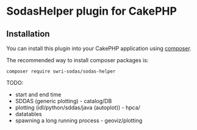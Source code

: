 # SodasHelper plugin for CakePHP

## Installation

You can install this plugin into your CakePHP application using [composer](https://getcomposer.org).

The recommended way to install composer packages is:

```
composer require swri-sodas/sodas-helper
```

TODO:
* start and end time
* SDDAS (generic plotting) - catalog/DB
* plotting (idl/python/sddas/java (autoplot)) - hpca/
* datatables
* spawning a long running process - geoviz/plotting
